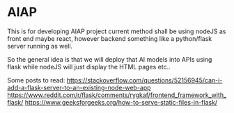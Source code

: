 # AIAP
This is for developing AIAP project current method shall be using nodeJS as front end maybe react, however backend something like a python/flask server running as well.

So the general idea is that we will deploy that AI models into APIs using flask while nodeJS will just display the HTML pages etc..

Some posts to read:
https://stackoverflow.com/questions/52156945/can-i-add-a-flask-server-to-an-existing-node-web-app
https://www.reddit.com/r/flask/comments/rygkaf/frontend_framework_with_flask/
https://www.geeksforgeeks.org/how-to-serve-static-files-in-flask/
